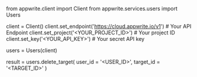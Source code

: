 from appwrite.client import Client
from appwrite.services.users import Users

client = Client()
client.set_endpoint('https://cloud.appwrite.io/v1') # Your API Endpoint
client.set_project('<YOUR_PROJECT_ID>') # Your project ID
client.set_key('<YOUR_API_KEY>') # Your secret API key

users = Users(client)

result = users.delete_target(
    user_id = '<USER_ID>',
    target_id = '<TARGET_ID>'
)
